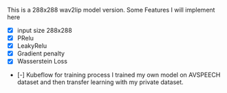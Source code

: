 This is a 288x288 wav2lip model version.
Some Features I will implement here
- [x] input size 288x288
- [x] PRelu
- [x] LeakyRelu
- [x] Gradient penalty
- [x] Wasserstein Loss
- [-] Kubeflow for training process
I trained my own model on AVSPEECH dataset and then transfer learning with my private dataset. 